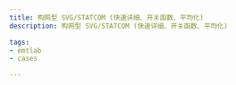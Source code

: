 ```yaml
---
title: 构网型 SVG/STATCOM (快速详细、开关函数、平均化)
description: 构网型 SVG/STATCOM (快速详细、开关函数、平均化)

tags:
- emtlab
- cases

---
```


<!-- import DocCardList from '@theme/DocCardList';

<DocCardList /> -->